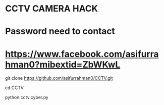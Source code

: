 # CCTV CAMERA HACK
# Password need to contact 
# https://www.facebook.com/asifurrahman0?mibextid=ZbWKwL

git clone https://github.com/asifurrahman0/CCTV.git

cd CCTV

python cctv.cyber.py
